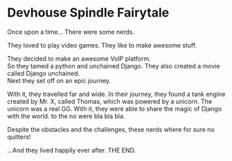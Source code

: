 # Devhouse Spindle Fairytale

Once upon a time...
There were some nerds.

They loved to play video games. 
They like to make awesome stuff.

They decided to make an awesome VoIP platform.  
So they tamed a python and unchained Django.
They also created a movie called Django unchained.  
Next they set off on an epic journey.

With it, they travelled far and wide. In their journey, they found a tank engine created by Mr. X, called Thomas, which was powered by a unicorn. The unicorn was a real GG. With it, they were able to share the magic of Django with the world.
to the no were bla bla bla.

Despite the obstacles and the challenges, these nerds where for sure no quitters!

...And they lived happily ever after. THE END.
